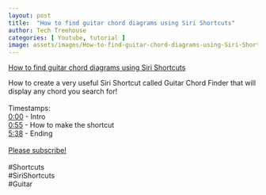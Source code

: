 ```yaml
---
layout: post
title:  "How to find guitar chord diagrams using Siri Shortcuts"
author: Tech Treehouse
categories: [ Youtube, tutorial ]
image: assets/images/How-to-find-guitar-chord-diagrams-using-Siri-Shortcuts.jpg
---
```


[How to find guitar chord diagrams using Siri Shortcuts](https://youtube.com/watch?v=Bm-FQQQ3JjE)

How to create a very useful Siri Shortcut called Guitar Chord Finder that will display any chord you search for!<br><br>Timestamps:<br>[0:00](https://youtube.com/watch?v=Bm-FQQQ3JjE&t=0) - Intro<br>[0:55](https://youtube.com/watch?v=Bm-FQQQ3JjE&t=55) - How to make the shortcut<br>[5:38](https://youtube.com/watch?v=Bm-FQQQ3JjE&t=338) - Ending<br><br>[Please subscribe!](https://youtube.com/techtreehouse/?sub_confirmation=1)<br><br>#Shortcuts<br>#SiriShortcuts<br>#Guitar
